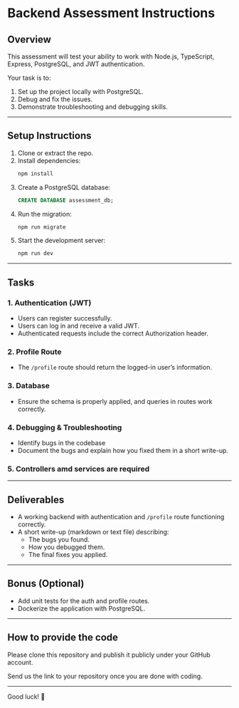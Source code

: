 # Backend Assessment Instructions

## Overview
This assessment will test your ability to work with Node.js, TypeScript, Express, PostgreSQL, and JWT authentication.  

Your task is to:
1. Set up the project locally with PostgreSQL.
2. Debug and fix the issues.
3. Demonstrate troubleshooting and debugging skills.

---

## Setup Instructions
1. Clone or extract the repo.
2. Install dependencies:
   ```bash
   npm install
   ```
3. Create a PostgreSQL database:
   ```sql
   CREATE DATABASE assessment_db;
   ```
4. Run the migration:
   ```bash
   npm run migrate
   ```
5. Start the development server:
   ```bash
   npm run dev
   ```

---

## Tasks

### 1. Authentication (JWT)
- Users can register successfully.
- Users can log in and receive a valid JWT.
- Authenticated requests include the correct Authorization header.

### 2. Profile Route
- The `/profile` route should return the logged-in user’s information.

### 3. Database
- Ensure the schema is properly applied, and queries in routes work correctly.

### 4. Debugging & Troubleshooting
- Identify bugs in the codebase 
- Document the bugs and explain how you fixed them in a short write-up.

### 5. Controllers amd services are required

---

## Deliverables
- A working backend with authentication and `/profile` route functioning correctly.
- A short write-up (markdown or text file) describing:
  - The bugs you found.
  - How you debugged them.
  - The final fixes you applied.

---

## Bonus (Optional)
- Add unit tests for the auth and profile routes.
- Dockerize the application with PostgreSQL.

---

## How to provide the code

Please clone this repository and publish it publicly under your GitHub account.

Send us the link to your repository once you are done with coding. 

---

Good luck! 🚀
